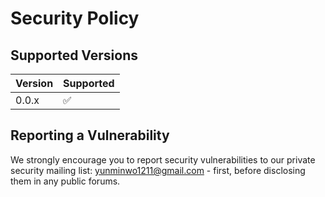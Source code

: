 # Security Policy

## Supported Versions

| Version | Supported          |
| ------- | ------------------ |
| 0.0.x   | :white_check_mark: |

## Reporting a Vulnerability

We strongly encourage you to report security vulnerabilities to
our private security mailing list: yunminwo1211@gmail.com - first, before
disclosing them in any public forums.
